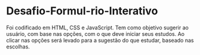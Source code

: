 # Desafio-Formul-rio-Interativo
Foi codificado em HTML, CSS e JavaScript.
Tem como objetivo sugerir ao usuário, com base nas opções, com o que deve iniciar seus estudos. 
Ao clicar nas opções será levado para a sugestão do que estudar, baseado nas escolhas.

